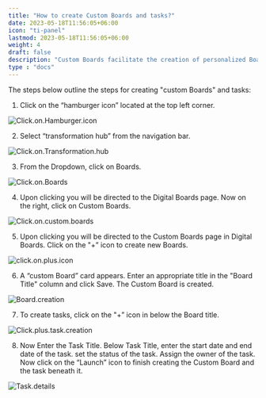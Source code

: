 ```yaml
---
title: "How to create Custom Boards and tasks?"
date: 2023-05-18T11:56:05+06:00
icon: "ti-panel"
lastmod: 2023-05-18T11:56:05+06:00
weight: 4
draft: false
description: "Custom Boards facilitate the creation of personalized Boards with customized activities, which can be tailored to meet the specific requirements of the user.Custom Boards allow the creation of individual tasks independently, without the need for integration with the project plan. "
type : "docs"
---
```



The steps below outline the steps for creating "custom Boards" and tasks:

1. Click on the “hamburger icon” located at the top left corner.

![Click.on.Hamburger.icon](https://storage.googleapis.com/ktern-public-files/product-documentation/Boards/1_Click_On_Hamburger_Icon.png
)

2.	Select “transformation hub” from the navigation bar.

![Click.on.Transformation.hub](https://storage.googleapis.com/ktern-public-files/product-documentation/Boards/2_Click_On_Transformation_Hub.png
)

3.	From the Dropdown, click on Boards.

![Click.on.Boards](https://storage.googleapis.com/ktern-public-files/product-documentation/Boards/3_Click_on_Boards.png
)

4.	Upon clicking you will be directed to the Digital Boards page. Now on the right, click on Custom Boards.

![Click.on.custom.boards](https://storage.googleapis.com/ktern-public-files/product-documentation/Boards/4_Click_On_Custom_Boards.png
)

5.	Upon clicking you will be directed to the Custom Boards page in Digital Boards. Click on the "+” icon to create new Boards.

![click.on.plus.icon](https://storage.googleapis.com/ktern-public-files/product-documentation/Boards/5_Click_On_Plus_Icon.png
)

6.	A “custom Board” card appears. Enter an appropriate title in the "Board Title" column and click Save. The Custom Board is created.

![Board.creation](https://storage.googleapis.com/ktern-public-files/product-documentation/Boards/6_Board_Creation.png
)

7.	To create tasks, click on the "+” icon in below the Board title.

![Click.plus.task.creation](https://storage.googleapis.com/ktern-public-files/product-documentation/Boards/7_Click_Plus_Task_Creation.png
)

8.	Now Enter the Task Title. Below Task Title, enter the start date and end date of the task. set the status of the task.  Assign the owner of the task. Now click on the “Launch” icon to finish creating the Custom Board and the task beneath it.

![Task.details](https://storage.googleapis.com/ktern-public-files/product-documentation/Boards/8_Task_Details.png
)
